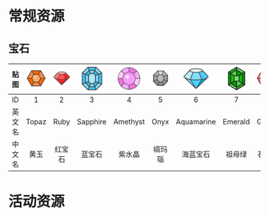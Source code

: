 # 常规资源

## 宝石

|贴图|<img src="https://github.com/putianyi889/Minesweeper-makes-me-happy/blob/main/wiki/images/wom/1.svg" width=50>|<img src="https://github.com/putianyi889/Minesweeper-makes-me-happy/blob/main/wiki/images/wom/2.svg" width=50>|<img src="https://github.com/putianyi889/Minesweeper-makes-me-happy/blob/main/wiki/images/wom/3.svg" width=50>|<img src="https://github.com/putianyi889/Minesweeper-makes-me-happy/blob/main/wiki/images/wom/4.svg" width=50>|<img src="https://github.com/putianyi889/Minesweeper-makes-me-happy/blob/main/wiki/images/wom/5.svg" width=50>|<img src="https://github.com/putianyi889/Minesweeper-makes-me-happy/blob/main/wiki/images/wom/6.svg" width=50>|<img src="https://github.com/putianyi889/Minesweeper-makes-me-happy/blob/main/wiki/images/wom/7.svg" width=50>|<img src="https://github.com/putianyi889/Minesweeper-makes-me-happy/blob/main/wiki/images/wom/8.svg" width=50>|<img src="https://github.com/putianyi889/Minesweeper-makes-me-happy/blob/main/wiki/images/wom/9.svg" width=50>|<img src="https://github.com/putianyi889/Minesweeper-makes-me-happy/blob/main/wiki/images/wom/10.svg" width=50>|
|:-:|:-:|:-:|:-:|:-:|:-:|:-:|:-:|:-:|:-:|:-:|
|ID|1|2|3|4|5|6|7|8|9|10|
|英文名|Topaz|Ruby|Sapphire|Amethyst|Onyx|Aquamarine|Emerald|Garnet|Jade|Diamond|
|中文名|黄玉|红宝石|蓝宝石|紫水晶|缟玛瑙|海蓝宝石|祖母绿|石榴石|碧玉|钻石|

# 活动资源